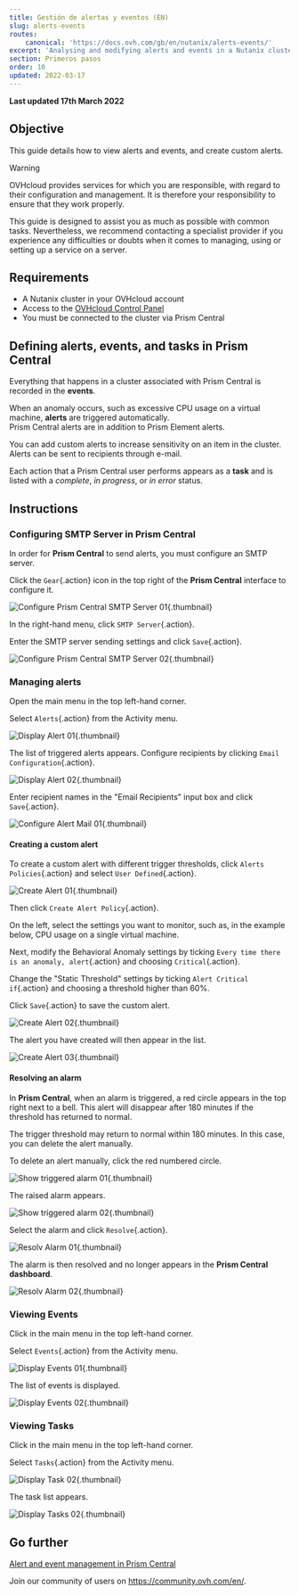 ```yaml
---
title: Gestión de alertas y eventos (EN)
slug: alerts-events
routes:
    canonical: 'https://docs.ovh.com/gb/en/nutanix/alerts-events/'
excerpt: 'Analysing and modifying alerts and events in a Nutanix cluster'
section: Primeros pasos
order: 10
updated: 2022-03-17
---
```


**Last updated 17th March 2022**

## Objective

This guide details how to view alerts and events, and create custom alerts.

> [!warning]
> OVHcloud provides services for which you are responsible, with regard to their configuration and management. It is therefore your responsibility to ensure that they work properly.
>
> This guide is designed to assist you as much as possible with common tasks. Nevertheless, we recommend contacting a specialist provider if you experience any difficulties or doubts when it comes to managing, using or setting up a service on a server.
>

## Requirements

- A Nutanix cluster in your OVHcloud account
- Access to the [OVHcloud Control Panel](https://www.ovh.com/auth/?action=gotomanager&from=https://www.ovh.es/&ovhSubsidiary=es)
- You must be connected to the cluster via Prism Central

## Defining alerts, events, and tasks in Prism Central

Everything that happens in a cluster associated with Prism Central is recorded in the **events**.

When an anomaly occurs, such as excessive CPU usage on a virtual machine, **alerts** are triggered automatically.<br>
Prism Central alerts are in addition to Prism Element alerts.

You can add custom alerts to increase sensitivity on an item in the cluster.<br>
Alerts can be sent to recipients through e-mail.

Each action that a Prism Central user performs appears as a **task** and is listed with a *complete*, *in progress*, or *in error* status.

## Instructions

### Configuring SMTP Server in Prism Central

In order for **Prism Central** to send alerts, you must configure an SMTP server.

Click the `Gear`{.action} icon in the top right of the **Prism Central** interface to configure it.

![Configure Prism Central SMTP Server 01](images/ConfigurePrismCentralSmtp01.PNG){.thumbnail}

In the right-hand menu, click `SMTP Server`{.action}.

Enter the SMTP server sending settings and click `Save`{.action}.

![Configure Prism Central SMTP Server 02](images/ConfigurePrismCentralSmtp02.PNG){.thumbnail}

### Managing alerts 

Open the main menu in the top left-hand corner.

Select `Alerts`{.action} from the Activity menu.

![Display Alert 01](images/DisplayAlert01.PNG){.thumbnail}

The list of triggered alerts appears. Configure recipients by clicking `Email Configuration`{.action}.

![Display Alert 02](images/DisplayAlert02.PNG){.thumbnail}

Enter recipient names in the "Email Recipients" input box and click `Save`{.action}.

![Configure Alert Mail 01 ](images/ConfigureAlertMail01.PNG){.thumbnail}

#### Creating a custom alert

To create a custom alert with different trigger thresholds, click `Alerts Policies`{.action} and select `User Defined`{.action}. 

![Create Alert 01](images/CreateAlert01.PNG){.thumbnail}

Then click `Create Alert Policy`{.action}.

On the left, select the settings you want to monitor, such as, in the example below, CPU usage on a single virtual machine.

Next, modify the Behavioral Anomaly settings by ticking `Every time there is an anomaly, alert`{.action} and choosing `Critical`{.action}.

Change the "Static Threshold" settings by ticking `Alert Critical if`{.action} and choosing a threshold higher than 60%.

Click `Save`{.action} to save the custom alert.

![Create Alert 02](images/CreateAlert02.PNG){.thumbnail}

The alert you have created will then appear in the list.

![Create Alert 03](images/CreateAlert03.PNG){.thumbnail}

#### Resolving an alarm

In **Prism Central**, when an alarm is triggered, a red circle appears in the top right next to a bell. This alert will disappear after 180 minutes if the threshold has returned to normal.

The trigger threshold may return to normal within 180 minutes. In this case, you can delete the alert manually.

To delete an alert manually, click the red numbered circle.

![Show triggered alarm 01](images/ShowTriggeredAlarm01.PNG){.thumbnail}

The raised alarm appears.

![Show triggered alarm 02](images/ShowTriggeredAlarm02.PNG){.thumbnail}

Select the alarm and click `Resolve`{.action}.

![Resolv Alarm 01](images/ResolvAlarm01.PNG){.thumbnail}

The alarm is then resolved and no longer appears in the **Prism Central dashboard**.

![Resolv Alarm 02](images/ResolvAlarm02.PNG){.thumbnail}

### Viewing Events

Click in the main menu in the top left-hand corner.

Select `Events`{.action} from the Activity menu.

![Display Events 01](images/DisplayEvents01.PNG){.thumbnail}

The list of events is displayed.

![Display Events 02](images/DisplayEvents02.PNG){.thumbnail}

### Viewing Tasks

Click in the main menu in the top left-hand corner.

Select `Tasks`{.action} from the Activity menu.

![Display Task 02](images/DisplayTasks01.PNG){.thumbnail}

The task list appears.

![Display Tasks 02](images/DisplayTasks02.PNG){.thumbnail}

## Go further <a name="gofurther"></a>

[Alert and event management in Prism Central](https://portal.nutanix.com/page/documents/details?targetId=Prism-Central-Guide-Prism-v5_20:mul-alerts-management-pc-c.html)

Join our community of users on <https://community.ovh.com/en/>.
